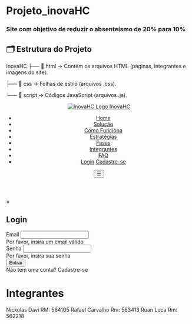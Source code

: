 # Projeto_inovaHC


### Site com objetivo de reduzir o absenteísmo de 20% para 10% 


## 🗂️ Estrutura do Projeto


 InovaHC
├── 📂 html → Contém os arquivos HTML (páginas, integrantes e imagens do site).


├── 📂 css → Folhas de estilo (arquivos .css).


└── 📂 script → Códigos JavaScript (arquivos .js).






<head>
    <meta charset="UTF-8">
    <meta name="viewport" content="width=device-width, initial-scale=1.0">
    <title>InovaHC - Redução de Absenteísmo</title>
    <meta name="description" content="Soluções inteligentes para reduzir o absenteísmo e melhorar a produtividade">
    <meta name="keywords" content="absenteísmo, RH, gestão de pessoas, produtividade, bem-estar corporativo">
    <link rel="shortcut icon" href="https://img.ge/i/kRUvV92.png" type="image/x-icon">
    <link rel="stylesheet" href="style.css">
    
</head>


<body>
    <!-- Header -->
  <header>
        <div class="container">
            <nav>
                <a href="#" class="logo">
                    <img src="https://img.ge/i/nZuz460.png" alt="InovaHC Logo">
                    InovaHC
                </a>
                <ul class="nav-links">
                    <li><a href="#home">Home</a></li>
                    <li><a href="#solutions">Solução</a></li>
                    <li><a href="#how-it-works">Como Funciona</a></li>
                    <li><a href="#strategies">Estratégias</a></li>
                    <li><a href="#phases">Fases</a></li>
                    <li><a href="#team">Integrantes</a></li>
                    <li><a href="#faq">FAQ</a></li>
                    <li class="auth-buttons">
                        <a href="#" class="auth-btn login-btn" id="loginBtn">Login</a>
                        <a href="#" class="auth-btn register-btn" id="registerBtn">Cadastre-se</a>
                    </li>
                </ul>
                <div>
                    <button class="mobile-menu-btn" id="mobileMenuBtn">☰</button>
                </div>
            </nav>
        </div>
    </header>



 <div class="modal" id="loginModal">
        <div class="modal-content">
            <span class="close-btn" id="closeLogin">&times;</span>
            <h2>Login</h2>
            <form id="loginForm">
                <div class="form-group">
                    <label for="loginEmail">Email</label>
                    <input type="email" id="loginEmail" required>
                    <div class="error-message" id="loginEmailError">Por favor, insira um email válido</div>
                </div>
                <div class="form-group">
                    <label for="loginPassword">Senha</label>
                    <input type="password" id="loginPassword" required>
                    <div class="error-message" id="loginPasswordError">Por favor, insira sua senha</div>
                </div>
                <button type="submit" class="submit-btn">Entrar</button>
                <div class="switch-form">Não tem uma conta? <a id="switchToRegister">Cadastre-se</a></div>
            </form>
        </div>
    </div>



# Integrantes

Nickolas Davi     RM: 564105
Rafael Carvalho   Rm: 563413
Ruan Luca         Rm: 562218

